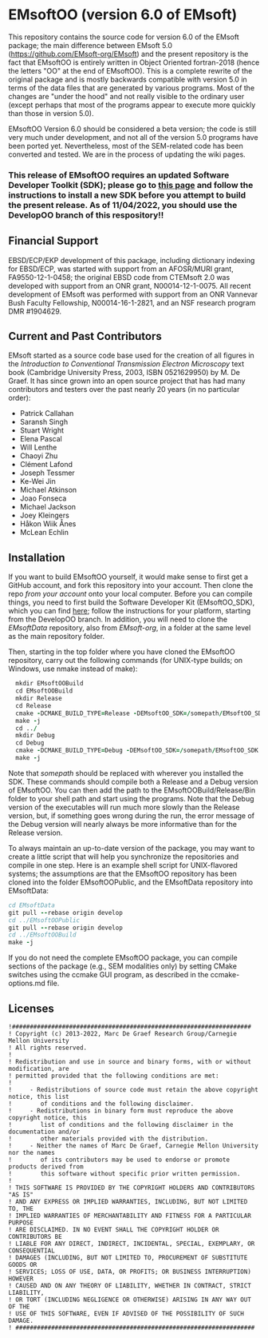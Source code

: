 # EMsoftOO (version 6.0 of EMsoft)

This repository contains the source code for version 6.0 of the EMsoft package; the main difference between EMsoft 5.0 (https://github.com/EMsoft-org/EMsoft) and the present repository is the fact that EMsoftOO is entirely written in Object Oriented fortran-2018 (hence the letters "OO" at the end of EMsoftOO).  This is a complete rewrite of the original package and is mostly backwards compatible with version 5.0 in terms of the data files that are generated by various programs.  Most of the changes are "under the hood" and not really visible to the ordinary user (except perhaps that most of the programs appear to execute more quickly than those in version 5.0).  

EMsoftOO Version 6.0 should be considered a beta version; the code is still very much under development, and not all of the version 5.0 programs have been ported yet. Nevertheless, most of the SEM-related code has been converted and tested.  We are in the process of updating the wiki pages. 

### **This release of EMsoftOO requires an updated Software Developer Toolkit (SDK); please go to [this page](https://github.com/EMsoft-org/EMsoftSuperbuild) and follow the instructions to install a new SDK before you attempt to build the present release.  As of 11/04/2022, you should use the DevelopOO branch of this respository!!**

## Financial Support 
EBSD/ECP/EKP development of this package, including dictionary indexing for EBSD/ECP, was started with support from an AFOSR/MURI grant, FA9550-12-1-0458; the original EBSD code from CTEMsoft 2.0 was developed with support from an ONR grant, N00014-12-1-0075.  All recent development of EMsoft was performed with support from an ONR Vannevar Bush Faculty Fellowship, N00014-­16-­1-­2821, and an NSF research program DMR \#1904629.

## Current and Past Contributors
EMsoft started as a source code base used for the creation of all figures in the *Introduction to Conventional Transmission Electron Microscopy* text book (Cambridge University Press, 2003, ISBN 0521629950) by M. De Graef.  It has since grown into an open source project that has had many contributors and testers over the past nearly 20 years (in no particular order):

- Patrick Callahan
- Saransh Singh
- Stuart Wright
- Elena Pascal
- Will Lenthe
- Chaoyi Zhu
- Clément Lafond
- Joseph Tessmer
- Ke-Wei Jin
- Michael Atkinson
- Joao Fonseca
- Michael Jackson
- Joey Kleingers
- Håkon Wiik Ånes
- McLean Echlin

## Installation 

If you want to build EMsoftOO yourself, it would make sense to first get a GitHub account, and fork this repository into your account. Then clone the repo *from your account* onto your local computer. Before you can compile things, you need to first build the Software Developer Kit (EMsoftOO_SDK), which you can find [here](https://github.com/EMsoft-org/EMsoftSuperbuild); follow the instructions for your platform, starting from the DevelopOO branch. In addition, you will need to clone the *EMsoftData* repository, also from *EMsoft-org*, in a folder at the same level as the main repository folder. 

Then, starting in the top folder where you have cloned the EMsoftOO repository, carry out the following commands (for UNIX-type builds; on Windows, use nmake instead of make):

```fortran
  mkdir EMsoftOOBuild
  cd EMsoftOOBuild
  mkdir Release
  cd Release
  cmake -DCMAKE_BUILD_TYPE=Release -DEMsoftOO_SDK=/somepath/EMsoftOO_SDK ../../EMsoftOO
  make -j
  cd ../
  mkdir Debug
  cd Debug
  cmake -DCMAKE_BUILD_TYPE=Debug -DEMsoftOO_SDK=/somepath/EMsoftOO_SDK ../../EMsoftOO
  make -j

```
Note that *somepath* should be replaced with wherever you installed the SDK.  These commands should compile both a Release and a Debug version of EMsoftOO. You can then add the path to the EMsoftOOBuild/Release/Bin folder to your shell path and start using the programs.  Note that the Debug version of the executables will run much more slowly than the Release version, but, if something goes wrong during the run, the error message of the Debug version will nearly always be more informative than for the Release version.

To always maintain an up-to-date version of the package, you may want to create a little script that will help you synchronize the repositories and compile in one step.  Here is an example shell script for UNIX-flavored systems; the assumptions are that the EMsoftOO repository has been cloned into the folder EMsoftOOPublic, and the EMsoftData repository into EMsoftData:

```fortran
cd EMsoftData
git pull --rebase origin develop
cd ../EMsoftOOPublic
git pull --rebase origin develop
cd ../EMsoftOOBuild
make -j

```

If you do not need the complete EMsoftOO package, you can compile sections of the package (e.g., SEM modalities only) by setting CMake switches using the ccmake GUI program, as described in the ccmake-options.md file. 

## Licenses ##

	!###################################################################
	! Copyright (c) 2013-2022, Marc De Graef Research Group/Carnegie Mellon University
	! All rights reserved.
	!
	! Redistribution and use in source and binary forms, with or without modification, are 
	! permitted provided that the following conditions are met:
	!
	!     - Redistributions of source code must retain the above copyright notice, this list 
	!        of conditions and the following disclaimer.
	!     - Redistributions in binary form must reproduce the above copyright notice, this 
	!        list of conditions and the following disclaimer in the documentation and/or 
	!        other materials provided with the distribution.
	!     - Neither the names of Marc De Graef, Carnegie Mellon University nor the names 
	!        of its contributors may be used to endorse or promote products derived from 
	!        this software without specific prior written permission.
	!
	! THIS SOFTWARE IS PROVIDED BY THE COPYRIGHT HOLDERS AND CONTRIBUTORS "AS IS" 
	! AND ANY EXPRESS OR IMPLIED WARRANTIES, INCLUDING, BUT NOT LIMITED TO, THE 
	! IMPLIED WARRANTIES OF MERCHANTABILITY AND FITNESS FOR A PARTICULAR PURPOSE 
	! ARE DISCLAIMED. IN NO EVENT SHALL THE COPYRIGHT HOLDER OR CONTRIBUTORS BE 
	! LIABLE FOR ANY DIRECT, INDIRECT, INCIDENTAL, SPECIAL, EXEMPLARY, OR CONSEQUENTIAL 
	! DAMAGES (INCLUDING, BUT NOT LIMITED TO, PROCUREMENT OF SUBSTITUTE GOODS OR 
	! SERVICES; LOSS OF USE, DATA, OR PROFITS; OR BUSINESS INTERRUPTION) HOWEVER 
	! CAUSED AND ON ANY THEORY OF LIABILITY, WHETHER IN CONTRACT, STRICT LIABILITY, 
	! OR TORT (INCLUDING NEGLIGENCE OR OTHERWISE) ARISING IN ANY WAY OUT OF THE 
	! USE OF THIS SOFTWARE, EVEN IF ADVISED OF THE POSSIBILITY OF SUCH DAMAGE.
	! ###################################################################


